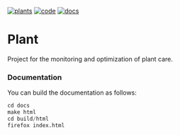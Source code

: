 [![plants](https://img.shields.io/badge/Plants-Healthy-green.svg)](https://shields.io/)
[![code](https://img.shields.io/badge/Code-Neat-blue.svg)](https://shields.io/)
[![docs](https://img.shields.io/badge/docs-soon-orange.svg)](https://shields.io/)

# Plant
Project for the monitoring and optimization of plant care.

### Documentation

You can build the documentation as follows:

```python
cd docs
make html
cd build/html
firefox index.html
```

